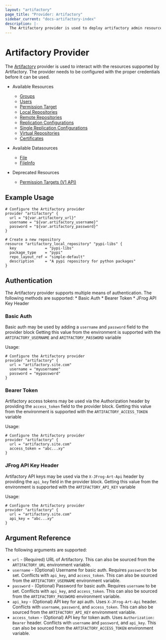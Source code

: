 ```yaml
---
layout: "artifactory"
page_title: "Provider: Artifactory"
sidebar_current: "docs-artifactory-index"
description: |-
  The Artifactory provider is used to deploy artifactory admin resources
---
```


# Artifactory Provider

The [Artifactory](https://jfrog.com/artifactory/) provider is used to interact with the
resources supported by Artifactory. The provider needs to be configured
with the proper credentials before it can be used.

- Available Resources
    * [Groups](./r/artifactory_group.html.markdown)
    * [Users](./r/artifactory_user.html.markdown)
    * [Permission Target](./r/artifactory_permission_target.html.markdown)
    * [Local Repositories](./r/artifactory_local_repository.html.markdown)
    * [Remote Repositories](./r/artifactory_remote_repository.html.markdown)
    * [Replication Configurations](./r/artifactory_replication_config.html.markdown)
    * [Single Replication Configurations](./r/artifactory_single_replication_config.html.markdown)
    * [Virtual Repositories](./r/artifactory_virtual_repository.html.markdown)
    * [Certificates](./r/artifactory_certificate.html.markdown)

- Available Datasources
    * [File](./r/artifactory_file.html.markdown)
    * [FileInfo](./r/artifactory_fileinfo.html.markdown)

- Deprecated Resources
    * [Permission Targets (V1 API)](./r/artifactory_permission_target_v1.html.markdown)

## Example Usage
```hcl
# Configure the Artifactory provider
provider "artifactory" {
  url = "${var.artifactory_url}"
  username = "${var.artifactory_username}"
  password = "${var.artifactory_password}"
}

# Create a new repository
resource "artifactory_local_repository" "pypi-libs" {
  key             = "pypi-libs"
  package_type    = "pypi"
  repo_layout_ref = "simple-default"
  description     = "A pypi repository for python packages"
}
```

## Authentication
The Artifactory provider supports multiple means of authentication. The following methods are supported:
    * Basic Auth
    * Bearer Token
    * JFrog API Key Header

### Basic Auth
Basic auth may be used by adding a `username` and `password` field to the provider block
Getting this value from the environment is supported with the `ARTIFACTORY_USERNAME` and `ARITFACTORY_PASSWORD` variable

Usage:
```hcl
# Configure the Artifactory provider
provider "artifactory" {
  url = "artifactory.site.com"
  username = "myusername"
  password = "mypassword"
}
```

### Bearer Token
Artifactory access tokens may be used via the Authorization header by providing the `access_token` field to the provider
block. Getting this value from the environment is supported with the `ARTIFACTORY_ACCESS_TOKEN` variable

Usage:
```hcl
# Configure the Artifactory provider
provider "artifactory" {
  url = "artifactory.site.com"
  access_token = "abc...xy"
}
```

### JFrog API Key Header
Artifactory API keys may be used via the `X-JFrog-Art-Api` header by providing the `api_key` field in the provider block.
Getting this value from the environment is supported with the `ARTIFACTORY_API_KEY` variable

Usage:
```hcl
# Configure the Artifactory provider
provider "artifactory" {
  url = "artifactory.site.com"
  api_key = "abc...xy"
}
```

## Argument Reference

The following arguments are supported:

* `url` - (Required) URL of Artifactory. This can also be sourced from the `ARTIFACTORY_URL` environment variable.
* `username` - (Optional) Username for basic auth. Requires `password` to be set. 
    Conflicts with `api_key`, and `access_token`. This can also be sourced from the `ARTIFACTORY_USERNAME` environment variable.
* `password` - (Optional) Password for basic auth. Requires `username` to be set. 
    Conflicts with `api_key`, and `access_token`. This can also be sourced from the `ARTIFACTORY_PASSWORD` environment variable.
* `api_key` - (Optional) API key for api auth. Uses `X-JFrog-Art-Api` header. 
    Conflicts with `username`, `password`, and `access_token`. This can also be sourced from the `ARTIFACTORY_API_KEY` environment variable.
* `access_token` - (Optional) API key for token auth. Uses `Authorization: Bearer` header. 
    Conflicts with `username` and `password`, and `api_key`. This can also be sourced from the `ARTIFACTORY_ACCESS_TOKEN` environment variable.
